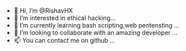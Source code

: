 - 👋 Hi, I’m @RishavHX
- 👀 I’m interested in  ethical hacking...
- 🌱 I’m currently learning bash scripting,web pentensting ...
- 💞️ I’m looking to collaborate with an amazing developer ...
- 📫 You can contact me on github ...

<!---
RishavHX/RishavHX is a ✨ special ✨ repository because its `README.md` (this file) appears on your GitHub profile.
You can click the Preview link to take a look at your changes.
--->
